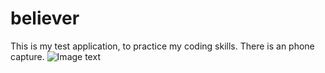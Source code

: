# believer
This is my test application, to practice my coding skills.
There is an phone capture.
![Image text](believer/image/capture.png)
